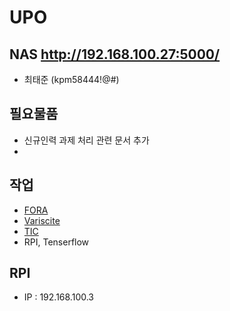 # UPO

## NAS http://192.168.100.27:5000/
  - 최태준 (kpm58444!@#)
## 필요물품  
  - 신규인력 과제 처리 관련 문서 추가
  - 

## 작업
  - [FORA](https://github.com/taijoon/UPO_FOTA)
  - [Variscite](https://github.com/taijoon/UPO_Variscite)
  - [TIC](https://github.com/taijoon/UPO_TIC)
  - RPI, Tenserflow

## RPI
  - IP : 192.168.100.3
